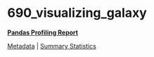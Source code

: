 # 690_visualizing_galaxy

[**Pandas Profiling Report**](https://epistasislab.github.io/penn-ml-benchmarks/profile/690_visualizing_galaxy.html)

[Metadata](metadata.yaml) | [Summary Statistics](summary_stats.csv)

